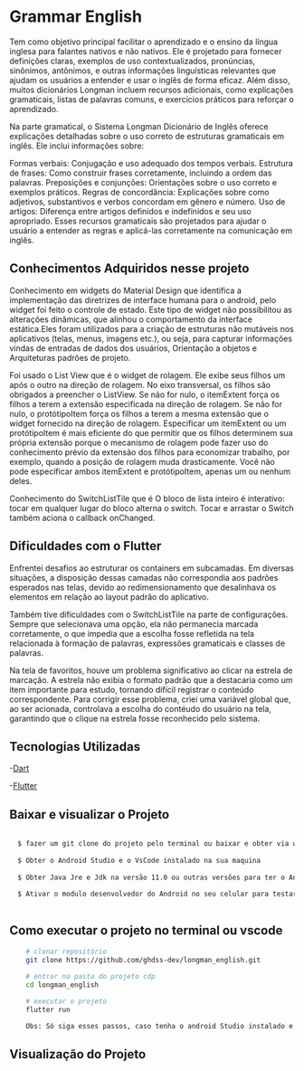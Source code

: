 # Grammar English

Tem como objetivo principal facilitar o aprendizado e o ensino da língua inglesa para falantes nativos e não nativos. Ele é projetado para fornecer definições claras, exemplos de uso contextualizados, pronúncias, sinônimos, antônimos, e outras informações linguísticas relevantes que ajudam os usuários a entender e usar o inglês de forma eficaz. Além disso, muitos dicionários Longman incluem recursos adicionais, como explicações gramaticais, listas de palavras comuns, e exercícios práticos para reforçar o aprendizado.

Na parte gramatical, o Sistema Longman Dicionário de Inglês oferece explicações detalhadas sobre o uso correto de estruturas gramaticais em inglês. Ele inclui informações sobre:

Formas verbais: Conjugação e uso adequado dos tempos verbais.
Estrutura de frases: Como construir frases corretamente, incluindo a ordem das palavras.
Preposições e conjunções: Orientações sobre o uso correto e exemplos práticos.
Regras de concordância: Explicações sobre como adjetivos, substantivos e verbos concordam em gênero e número.
Uso de artigos: Diferença entre artigos definidos e indefinidos e seu uso apropriado.
Esses recursos gramaticais são projetados para ajudar o usuário a entender as regras e aplicá-las corretamente na comunicação em inglês.

## Conhecimentos Adquiridos nesse projeto 

Conhecimento em widgets do Material Design que identifica a implementação das diretrizes de interface humana para o android, pelo widget foi feito o controle de estado. Este tipo de widget não possibilitou as alterações dinâmicas, que alinhou o comportamento da interface estática.Eles foram  utilizados para a criação de estruturas não mutáveis nos aplicativos (telas, menus, imagens etc.), ou seja, para capturar informações vindas de entradas de dados dos usuários, Orientação a objetos e Arquiteturas padrões de projeto. 

Foi usado o List View que é o widget de rolagem. Ele exibe seus filhos um após o outro na direção de rolagem. No eixo transversal, os filhos são obrigados a preencher o ListView. Se não for nulo, o itemExtent força os filhos a terem a extensão especificada na direção de rolagem. Se não for nulo, o protótipoItem força os filhos a terem a mesma extensão que o widget fornecido na direção de rolagem. Especificar um itemExtent ou um protótipoItem é mais eficiente do que permitir que os filhos determinem sua própria extensão porque o mecanismo de rolagem pode fazer uso do conhecimento prévio da extensão dos filhos para economizar trabalho, por exemplo, quando a posição de rolagem muda drasticamente. Você não pode especificar ambos itemExtent e protótipoItem, apenas um ou nenhum deles.

Conhecimento do SwitchListTile que é O bloco de lista inteiro é interativo: tocar em qualquer lugar do bloco alterna o switch. Tocar e arrastar o Switch também aciona o callback onChanged.

## Dificuldades com o Flutter 

Enfrentei desafios ao estruturar os containers em subcamadas. Em diversas situações, a disposição dessas camadas não correspondia aos padrões esperados nas telas, devido ao redimensionamento que desalinhava os elementos em relação ao layout padrão do aplicativo.

Também tive dificuldades com o SwitchListTile na parte de configurações. Sempre que selecionava uma opção, ela não permanecia marcada corretamente, o que impedia que a escolha fosse refletida na tela relacionada à formação de palavras, expressões gramaticais e classes de palavras. 

Na tela de favoritos, houve um problema significativo ao clicar na estrela de marcação. A estrela não exibia o formato padrão que a destacaria como um item importante para estudo, tornando difícil registrar o conteúdo correspondente. Para corrigir esse problema, criei uma variável global que, ao ser acionada, controlava a escolha do contéudo do usuário na tela, garantindo que o clique na estrela fosse reconhecido pelo sistema.

## Tecnologias Utilizadas

-[Dart](https://dart.dev/guides) 

-[Flutter](https://docs.flutter.dev/)

## Baixar e visualizar o Projeto 

```bash 
  
  $ fazer um git clone do projeto pelo terminal ou baixar e obter via winrar  
  
  $ Obter o Android Studio e o VsCode instalado na sua maquina
  
  $ Obter Java Jre e Jdk na versão 11.0 ou outras versões para ter o Android Instalado 
  
  $ Ativar o modulo desenvolvedor do Android no seu celular para testar o aplicativo 
  
```

## Como executar o projeto no terminal ou vscode

```bash
    # clonar repositório
    git clone https://github.com/ghdss-dev/longman_english.git

    # entrar na pasta do projeto cdp
    cd longman_english 
  
    # executar o projeto
    flutter run

    Obs: Só siga esses passos, caso tenha o android Studio instalado e se for usuário linux 
```

 ## Visualização do Projeto 



